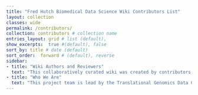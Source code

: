 ```yaml
---
title: "Fred Hutch Biomedical Data Science Wiki Contributors List"
layout: collection
classes: wide
permalink: /contributors/
collection: contributors # collection name
entries_layout: grid # list (default),
show_excerpts:  true #(default), false
sort_by: title # date (default)
sort_order:  forward # (default), reverse
sidebar:
- title: "Wiki Authors and Reviewers"
  text: "This collaboratively curated wiki was created by contributors from Fred Hutch investigators. See our current Contributors List  [here.](https://fredhutch.github.io/wiki/contributors/)"
- title: "Who We Are"
  text: "This project team is lead by the Translational Genomics Data Coordination Center.  For more information about this project or contributing, email Amy Paguirigan (apaguiri)."
---
```


